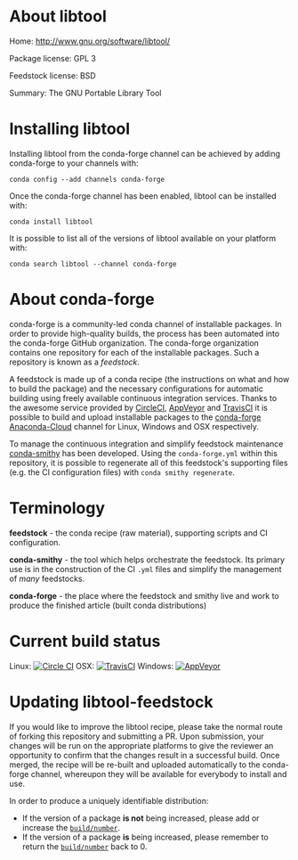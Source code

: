 About libtool
=============

Home: http://www.gnu.org/software/libtool/

Package license: GPL 3

Feedstock license: BSD

Summary: The GNU Portable Library Tool



Installing libtool
==================

Installing libtool from the conda-forge channel can be achieved by adding conda-forge to your channels with:

```
conda config --add channels conda-forge
```

Once the conda-forge channel has been enabled, libtool can be installed with:

```
conda install libtool
```

It is possible to list all of the versions of libtool available on your platform with:

```
conda search libtool --channel conda-forge
```


About conda-forge
=================

conda-forge is a community-led conda channel of installable packages.
In order to provide high-quality builds, the process has been automated into the
conda-forge GitHub organization. The conda-forge organization contains one repository 
for each of the installable packages. Such a repository is known as a *feedstock*.

A feedstock is made up of a conda recipe (the instructions on what and how to build
the package) and the necessary configurations for automatic building using freely
available continuous integration services. Thanks to the awesome service provided by
[CircleCI](https://circleci.com/), [AppVeyor](http://www.appveyor.com/)
and [TravisCI](https://travis-ci.org/) it is possible to build and upload installable
packages to the [conda-forge](https://anaconda.org/conda-forge)
[Anaconda-Cloud](http://docs.anaconda.org/) channel for Linux, Windows and OSX respectively.

To manage the continuous integration and simplify feedstock maintenance
[conda-smithy](http://github.com/conda-forge/conda-smithy) has been developed.
Using the ``conda-forge.yml`` within this repository, it is possible to regenerate all of
this feedstock's supporting files (e.g. the CI configuration files) with ``conda smithy regenerate``.


Terminology
===========

**feedstock** - the conda recipe (raw material), supporting scripts and CI configuration.

**conda-smithy** - the tool which helps orchestrate the feedstock.
                   Its primary use is in the construction of the CI ``.yml`` files
                   and simplify the management of *many* feedstocks.

**conda-forge** - the place where the feedstock and smithy live and work to
                  produce the finished article (built conda distributions)

Current build status
====================
Linux: [![Circle CI](https://circleci.com/gh/conda-forge/libtool-feedstock.svg?style=svg)](https://circleci.com/gh/conda-forge/libtool-feedstock)
OSX: [![TravisCI](https://travis-ci.org/conda-forge/libtool-feedstock.svg?branch=master)](https://travis-ci.org/conda-forge/libtool-feedstock) 
Windows: [![AppVeyor](https://ci.appveyor.com/api/projects/status/github/conda-forge/libtool-feedstock?svg=True)](https://ci.appveyor.com/project/conda-forge/libtool-feedstock/branch/master)


Updating libtool-feedstock
==========================

If you would like to improve the libtool recipe, please take the normal
route of forking this repository and submitting a PR. Upon submission, your changes will
be run on the appropriate platforms to give the reviewer an opportunity to confirm that the
changes result in a successful build. Once merged, the recipe will be re-built and uploaded
automatically to the conda-forge channel, whereupon they will be available for everybody to
install and use.

In order to produce a uniquely identifiable distribution:
 * If the version of a package **is not** being increased, please add or increase
   the [``build/number``](http://conda.pydata.org/docs/building/meta-yaml.html#build-number-and-string). 
 * If the version of a package **is** being increased, please remember to return
   the [``build/number``](http://conda.pydata.org/docs/building/meta-yaml.html#build-number-and-string)
   back to 0.
